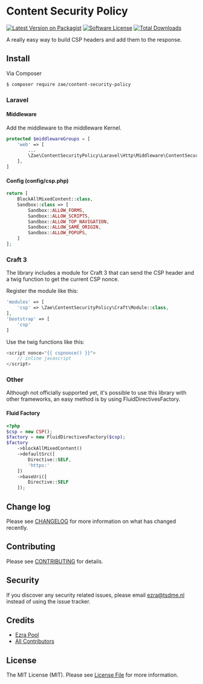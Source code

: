 # Content Security Policy

[![Latest Version on Packagist][ico-version]][link-packagist]
[![Software License][ico-license]](LICENSE.md)
[![Total Downloads][ico-downloads]][link-downloads]

A really easy way to build CSP headers and add them to the response.

## Install

Via Composer

``` bash
$ composer require zae/content-security-policy
```

### Laravel

#### Middleware 

Add the middleware to the middleware Kernel.

~~~php
protected $middlewareGroups = [
    'web' => [
        ...
        \Zae\ContentSecurityPolicy\Laravel\Http\Middleware\ContentSecurityPolicy::class
    ],
]
~~~

#### Config (config/csp.php)

~~~php
return [
	BlockAllMixedContent::class,
    Sandbox::class => [
        Sandbox::ALLOW_FORMS,
        Sandbox::ALLOW_SCRIPTS,
        Sandbox::ALLOW_TOP_NAVIGATION,
        Sandbox::ALLOW_SAME_ORIGIN,
        Sandbox::ALLOW_POPUPS,
    ]
];
~~~

### Craft 3
The library includes a module for Craft 3 that can send the CSP header and a twig
function to get the current CSP nonce.

Register the module like this:

~~~php
'modules' => [
    'csp' => \Zae\ContentSecurityPolicy\Craft\Module::class,
],
'bootstrap' => [
    'csp'
]
~~~

Use the twig functions like this:

~~~php
<script nonce="{{ cspnonce() }}">
    // inline javascript
</script>
~~~

### Other

Although not officially supported yet, it's possible to use this library with other frameworks,
an easy method is by using FluidDirectivesFactory.

#### Fluid Factory

~~~php
<?php
$csp = new CSP();
$factory = new FluidDirectivesFactory($csp);
$factory
    ->blockAllMixedContent()
    ->defaultSrc([
        Directive::SELF,
        'https:'
    ])
    ->baseUri([
        Directive::SELF
    ]);
~~~

## Change log

Please see [CHANGELOG](CHANGELOG.md) for more information on what has changed recently.

## Contributing

Please see [CONTRIBUTING](CONTRIBUTING.md) for details.

## Security

If you discover any security related issues, please email ezra@tsdme.nl instead of using the issue tracker.

## Credits

- [Ezra Pool][link-author]
- [All Contributors][link-contributors]

## License

The MIT License (MIT). Please see [License File](LICENSE.md) for more information.

[ico-version]: https://img.shields.io/packagist/v/zae/content-security-policy.svg?style=flat-square
[ico-license]: https://img.shields.io/badge/license-MIT-brightgreen.svg?style=flat-square
[ico-downloads]: https://img.shields.io/packagist/dt/zae/content-security-policy.svg?style=flat-square

[link-packagist]: https://packagist.org/packages/zae/content-security-policy
[link-downloads]: https://packagist.org/packages/zae/content-security-policy
[link-author]: https://github.com/zae
[link-contributors]: ../../contributors
